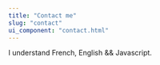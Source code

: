 ```yaml
---
title: "Contact me"
slug: "contact"
ui_component: "contact.html"
---
```


I understand French, English && Javascript.

